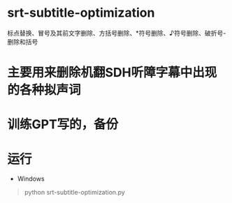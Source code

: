 # srt-subtitle-optimization
标点替换、冒号及其前文字删除、方括号删除、*符号删除、♪符号删除、破折号-删除和括号
# 主要用来删除机翻SDH听障字幕中出现的各种拟声词
# 训练GPT写的，备份
# 运行
- Windows
> python srt-subtitle-optimization.py
